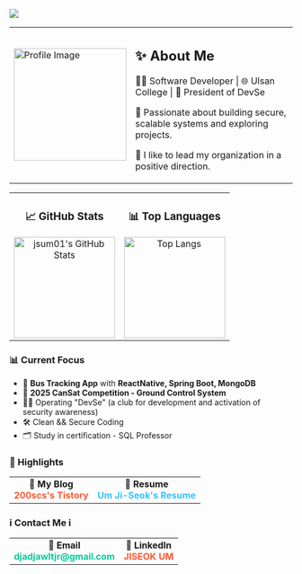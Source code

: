 <div align="left">
  
![](https://api.visitorbadge.io/api/VisitorHit?user=jsum01&repo=github-visitors-badge&countColor=%237B1E7A)

<table>
  <tr>
    <td>
      <img src="https://github.com/user-attachments/assets/a8f3bad7-7820-4814-bf00-30d81ddd7e14" alt="Profile Image" width="200"/>
    </td>
    <td>
      <h2>✨ About Me</h2>  
      <p>👨‍💻 Software Developer | 🌐 Ulsan College | 🚀 President of DevSe</p>
      <p>💙 Passionate about building secure, scalable systems and exploring projects.</p>
      <p>💜 I like to lead my organization in a positive direction.</p>
    </td>
  </tr>
</table>

<table>
  <tr>
    <td align="center" width="50%">
      <h3>📈 GitHub Stats</h3>
      <img src="https://github-readme-stats.vercel.app/api?username=jsum01&show_icons=true&theme=radical&hide=issues" alt="jsum01's GitHub Stats" height="180px"/>
    </td>
    <td align="center" width="50%">
      <h3>📊 Top Languages</h3>
      <img src="https://github-readme-stats.vercel.app/api/top-langs/?username=jsum01&layout=compact&theme=radical" alt="Top Langs" height="180px"/>
    </td>
  </tr>
</table>

<h3>📊 Current Focus</h3>
<ul>
  <li>🚌 <strong>Bus Tracking App</strong> with <strong>ReactNative, Spring Boot, MongoDB</strong></li>
  <li>🚀 <strong>2025 CanSat Competition - Ground Control System</strong></li>
  <li>👨‍💼 Operating "DevSe" (a club for development and activation of security awareness)</li>
  <li>🛠️ Clean && Secure Coding</li>
  <li>🗂 Study in certification - SQL Professor</li>
</ul>

<h3>🌟 Highlights</h3>

<table>
  <tr>
    <td align="center">
      🔗 <strong>My Blog</strong><br>
      <a href="https://jsum01.tistory.com" style="color: #FF5733; font-weight: bold; text-decoration: none;">200scs's Tistory</a>
    </td>
    <td align="center">
      📜 <strong>Resume</strong><br>
      <a href="https://jsum01.notion.site/UmJiseok-2e3ef5bd955e4649b6421d93cc2f6b73" style="color: #33C4FF; font-weight: bold; text-decoration: none;">Um Ji-Seok's Resume</a>
    </td>
  </tr>
</table>

<h3>ℹ Contact Me ℹ</h3>
<table>
  <tr>
    <td align="center">
      📧 <strong>Email</strong><br>
      <a href="mailto:djadjawltjr@gmail.com" style="color: #00CC99; font-weight: bold; text-decoration: none;">djadjawltjr@gmail.com</a>
    </td>
    <td align="center">
      💼 <strong>LinkedIn</strong><br>
      <a href="https://www.linkedin.com/in/jiseok-um-3b7a622a7/" style="color: #FF5733; font-weight: bold; text-decoration: none;">JISEOK UM</a>
    </td>
  </tr>
</table>

</div>
